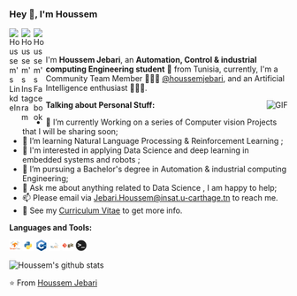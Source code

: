 ### Hey 👋, I'm Houssem

<a href="https://www.linkedin.com/in/houssem-jebari-b031021b5/">
  <img align="left" alt="Houssem's LinkdeIn" width="22px" src="https://cdn.jsdelivr.net/npm/simple-icons@v3/icons/linkedin.svg" />
</a>
<a href="https://www.instagram.com/houssemjebari/">
  <img align="left" alt="Houssem's Instagram" width="22px" src="https://cdn.jsdelivr.net/npm/simple-icons@v3/icons/instagram.svg" />
</a>
<a href="https://www.facebook.com/profile.php?id=100004736239320">
  <img align="left" alt="Houssem's Facebook" width="22px" src="https://cdn.jsdelivr.net/npm/simple-icons@v3/icons/facebook.svg" />
</a>

<br />
<br />

I'm **Houssem Jebari**, an **Automation, Control & industrial computing Engineering student** 🚀 from Tunisia, currently, I'm a Community Team Member 🙍🏽‍♂️ [@houssemjebari](https://github.com/houssemjebari), and an Artificial Intelligence enthusiast 👨🏽‍💼. 

  <img align="right" alt="GIF" src="https://www.indiaeducation.net/imagesvr_ce/5953/6.gif" />

**Talking about Personal Stuff:**

- 🔭 I’m currently Working on a series of Computer vision Projects that I will be sharing soon;
- 🌱 I’m learning Natural Language Processing & Reinforcement Learning ;
- 🤔 I'm interested in applying Data Science and deep learning in embedded systems and robots ;
- 💼 I’m pursuing a Bachelor's degree in Automation & industrial computing  Engineering;
- 💬 Ask me about anything related to Data Science , I am happy to help;
- 📫 Please email via Jebari.Houssem@insat.u-carthage.tn
 to reach me.
- 📝 See my [Curriculum Vitae](https://drive.google.com/file/d/1GG6VDg4QdKpc0aBq0knx62dA21JcTFRU/view?usp=sharing) to get more info.


**Languages and Tools:**  

<code><img height="20" src="https://raw.githubusercontent.com/github/explore/80688e429a7d4ef2fca1e82350fe8e3517d3494d/topics/tensorflow/tensorflow.png"></code>
<code><img height="20" src="https://raw.githubusercontent.com/github/explore/80688e429a7d4ef2fca1e82350fe8e3517d3494d/topics/python/python.png"></code>
<code><img height="20" src="https://raw.githubusercontent.com/github/explore/80688e429a7d4ef2fca1e82350fe8e3517d3494d/topics/cpp/cpp.png"></code>
<code><img height="20" src="https://raw.githubusercontent.com/github/explore/80688e429a7d4ef2fca1e82350fe8e3517d3494d/topics/mysql/mysql.png"></code>
<code><img height="20" src="https://raw.githubusercontent.com/github/explore/80688e429a7d4ef2fca1e82350fe8e3517d3494d/topics/git/git.png"></code>
<code><img height="20" src="https://raw.githubusercontent.com/github/explore/80688e429a7d4ef2fca1e82350fe8e3517d3494d/topics/terminal/terminal.png"></code>

![Houssem's github stats](https://github-readme-stats.vercel.app/api?username=houssemjebari&show_icons=true&hide_border=true)

⭐️ From [Houssem Jebari](https://github.com/houssemjebari)
